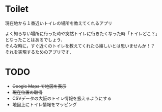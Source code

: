 # Toilet
現在地から１番近いトイレの場所を教えてくれるアプリ

よく知らない場所に行った時や突然トイレに行きたくなった時「トイレどこ？」となったことはあるでしょう．  
そんな時に，すぐ近くのトイレを教えてくれたら嬉しいとは思いませんか！？  
それを実現するためのアプリです．  

# TODO
* ~~Google Maps で地図を表示~~
* ~~現在位置の取得~~
* CSVデータの大阪のトイレ情報を扱えるようにする
* 地図上にトイレ情報をマッピング
